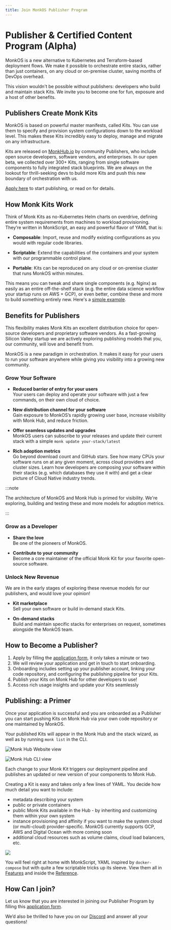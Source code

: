 ```yaml
---
title: Join MonkOS Publisher Program
---
```


# Publisher & Certified Content Program (Alpha)

MonkOS is a new alternative to Kubernetes and Terraform-based deployment flows. We make it possible to orchestrate entire stacks, rather than just containers, on any cloud or on-premise cluster, saving months of DevOps overhead.

This vision wouldn't be possible without publishers: developers who build and maintain stack Kits. We invite you to become one for fun, exposure and a host of other benefits.

## Publishers Create Monk Kits

MonkOS is based on powerful master manifests, called Kits. You can use them to specify and provision system configurations down to the workload level. This makes these Kits incredibly easy to deploy, manage and migrate on any infrastructure.

Kits are released on [MonkHub.io](https://monkhub.io) by community Publishers, who include open source developers, software vendors, and enterprises. In our open beta, we collected over 300+ Kits, ranging from single software components to fully integrated stack blueprints. We are always on the lookout for thrill-seeking devs to build more Kits and push this new boundary of orchestration with us.

​[Apply here](https://monk-io.typeform.com/to/SCkHZKPE) to start publishing, or read on for details.

## How Monk Kits Work

Think of Monk Kits as no-Kubernetes Helm charts on overdrive, defining entire system requirements from machines to workload provisioning. They’re written in MonkScript, an easy and powerful flavor of YAML that is:

-   **Composable**: Import, reuse and modify existing configurations as you would with regular code libraries.

-   **Scriptable**: Extend the capabilities of the containers and your system with our programmable control plane.

-   **Portable**: Kits can be reproduced on any cloud or on-premise cluster that runs MonkOS within minutes.

This means you can tweak and share single components (e.g. Nginx) as easily as an entire off-the-shelf stack (e.g. the entire data science workflow your startup runs on AWS + GCP), or even better, combine these and more to build something entirely new. Here's a [simple example](develop/basic-app.md).

## Benefits for Publishers

This flexibility makes Monk Kits an excellent distribution choice for open-source developers and proprietary software vendors. As a fast-growing Silicon Valley startup we are actively exploring publishing models that you, our community, will love and benefit from.

MonkOS is a new paradigm in orchestration. It makes it easy for your users to run your software anywhere while giving you visibility into a growing new community.

### Grow Your Software

-   **Reduced barrier of entry for your users**<br/>
    Your users can deploy and operate your software with just a few commands, on their own cloud of choice.

-   **New distribution channel for your software**<br/>
    Gain exposure to MonkOS’s rapidly growing user base, increase visibility with Monk Hub, and reduce friction.

-   **Offer seamless updates and upgrades**<br/>
    MonkOS users can subscribe to your releases and update their current stack with a simple `monk update your-stack/latest`

-   **Rich adoption metrics**<br/>
    Go beyond download count and GitHub stars. See how many CPUs your software runs on at any given moment, across cloud providers and cluster sizes. Learn how developers are composing your software within their stacks (e.g. which databases they use it with) and get a clear picture of Cloud Native industry trends.

:::note

The architecture of MonkOS and Monk Hub is primed for visibility. We're exploring, building and testing these and more models for adoption metrics.

:::

### Grow as a Developer

-   **Share the love** <br/>
    Be one of the pioneers of MonkOS.

-   **Contribute to your community** <br/>
    Become a core maintainer of the official Monk Kit for your favorite open-source software.

### Unlock New Revenue

We are in the early stages of exploring these revenue models for our publishers, and would love your opinion!

-   **Kit marketplace** <br/>
    Sell your own software or build in-demand stack Kits.

-   **On-demand stacks** <br/>
    Build and maintain specific stacks for enterprises on request, sometimes alongside the MonkOS team.

## How to Become a Publisher?

1. Apply by filling the [application form](https://monk-io.typeform.com/to/SCkHZKPE), it only takes a minute or two
2. We will review your application and get in touch to start onboarding.
3. Onboarding includes setting up your publisher account, linking your code repository, and configuring the publishing pipeline for your Kits.
4. Publish your Kits on Monk Hub for other developers to use!
5. Access rich usage insights and update your Kits seamlessly

## Publishing: a Primer

Once your application is successful and you are onboarded as a Publisher you can start pushing Kits on Monk Hub via your own code repository or one maintained by MonkOS.

Your published Kits will appear in the Monk Hub and the stack wizard, as well as by running `monk list` in the CLI.

![Monk Hub Website view](/img/docs/publishers1.png)

![Monk Hub CLI view](/img/docs/publishers2.png)

Each change to your Monk Kit triggers our deployment pipeline and publishes an updated or new version of your components to Monk Hub.

Creating a Kit is easy and takes only a few lines of YAML. You decide how much detail you want to include:

-   metadata describing your system
-   public or private containers
-   public Monk Kits available in the Hub - by inheriting and customizing them within your own system
-   instance provisioning and affinity if you want to make the system cloud (or multi-cloud) provider-specific. MonkOS currently supports GCP, AWS and Digital Ocean with more coming soon
-   additional cloud resources such as volume claims, cloud load balancers, etc.

![](/img/docs/publishers3.png)

You will feel right at home with MonkScript, YAML inspired by `docker-compose` but with quite a few scriptable tricks up its sleeve. View them all in [Features](about/features.md) and inside the [Reference](monkscript/index.md).

## How Can I join?

Let us know that you are interested in joining our Publisher Program by filling this [application form](https://monk-io.typeform.com/to/SCkHZKPE).

We’d also be thrilled to have you on our [Discord](https://discord.gg/monk-io) and answer all your questions!
